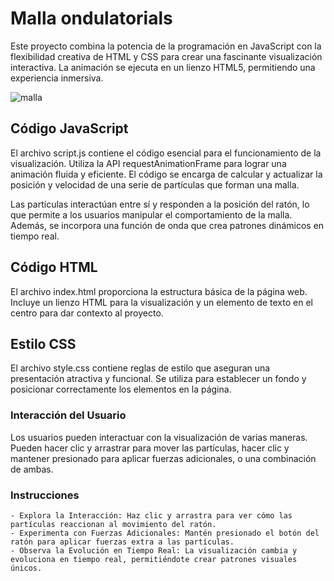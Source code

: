 # Malla ondulatorials

Este proyecto combina la potencia de la programación en JavaScript con la flexibilidad creativa de HTML y CSS para crear una fascinante visualización interactiva. La animación se ejecuta en un lienzo HTML5, permitiendo una experiencia inmersiva.

![malla](https://github.com/sapoclay/malla-ondulatoria/assets/6242827/b2ac0d69-d8bf-48a9-beb1-47830a145e49)

## Código JavaScript

El archivo script.js contiene el código esencial para el funcionamiento de la visualización. Utiliza la API requestAnimationFrame para lograr una animación fluida y eficiente. El código se encarga de calcular y actualizar la posición y velocidad de una serie de partículas que forman una malla.

Las partículas interactúan entre sí y responden a la posición del ratón, lo que permite a los usuarios manipular el comportamiento de la malla. Además, se incorpora una función de onda que crea patrones dinámicos en tiempo real.

## Código HTML

El archivo index.html proporciona la estructura básica de la página web. Incluye un lienzo HTML para la visualización y un elemento de texto en el centro para dar contexto al proyecto.

## Estilo CSS

El archivo style.css contiene reglas de estilo que aseguran una presentación atractiva y funcional. Se utiliza para establecer un fondo y posicionar correctamente los elementos en la página.

### Interacción del Usuario

Los usuarios pueden interactuar con la visualización de varias maneras. Pueden hacer clic y arrastrar para mover las partículas, hacer clic y mantener presionado para aplicar fuerzas adicionales, o una combinación de ambas.

### Instrucciones

    - Explora la Interacción: Haz clic y arrastra para ver cómo las partículas reaccionan al movimiento del ratón.
    - Experimenta con Fuerzas Adicionales: Mantén presionado el botón del ratón para aplicar fuerzas extra a las partículas.
    - Observa la Evolución en Tiempo Real: La visualización cambia y evoluciona en tiempo real, permitiéndote crear patrones visuales únicos.
